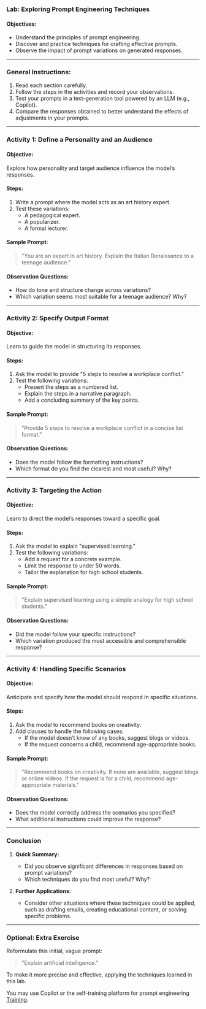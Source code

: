 ### **Lab: Exploring Prompt Engineering Techniques**

#### **Objectives:**
- Understand the principles of prompt engineering.
- Discover and practice techniques for crafting effective prompts.
- Observe the impact of prompt variations on generated responses.

---

### **General Instructions:**
1. Read each section carefully.
2. Follow the steps in the activities and record your observations.
3. Test your prompts in a text-generation tool powered by an LLM (e.g., Copilot).
4. Compare the responses obtained to better understand the effects of adjustments in your prompts.

---

### **Activity 1: Define a Personality and an Audience**

#### **Objective:**
Explore how personality and target audience influence the model’s responses.

#### **Steps:**
1. Write a prompt where the model acts as an art history expert.
2. Test these variations:
   - A pedagogical expert.
   - A popularizer.
   - A formal lecturer.

#### **Sample Prompt:**
> "You are an expert in art history. Explain the Italian Renaissance to a teenage audience."

#### **Observation Questions:**
- How do tone and structure change across variations?
- Which variation seems most suitable for a teenage audience? Why?

---

### **Activity 2: Specify Output Format**

#### **Objective:**
Learn to guide the model in structuring its responses.

#### **Steps:**
1. Ask the model to provide "5 steps to resolve a workplace conflict."
2. Test the following variations:
   - Present the steps as a numbered list.
   - Explain the steps in a narrative paragraph.
   - Add a concluding summary of the key points.

#### **Sample Prompt:**
> "Provide 5 steps to resolve a workplace conflict in a concise list format."

#### **Observation Questions:**
- Does the model follow the formatting instructions?
- Which format do you find the clearest and most useful? Why?

---

### **Activity 3: Targeting the Action**

#### **Objective:**
Learn to direct the model’s responses toward a specific goal.

#### **Steps:**
1. Ask the model to explain "supervised learning."
2. Test the following variations:
   - Add a request for a concrete example.
   - Limit the response to under 50 words.
   - Tailor the explanation for high school students.

#### **Sample Prompt:**
> "Explain supervised learning using a simple analogy for high school students."

#### **Observation Questions:**
- Did the model follow your specific instructions?
- Which variation produced the most accessible and comprehensible response?

---

### **Activity 4: Handling Specific Scenarios**

#### **Objective:**
Anticipate and specify how the model should respond in specific situations.

#### **Steps:**
1. Ask the model to recommend books on creativity.
2. Add clauses to handle the following cases:
   - If the model doesn’t know of any books, suggest blogs or videos.
   - If the request concerns a child, recommend age-appropriate books.

#### **Sample Prompt:**
> "Recommend books on creativity. If none are available, suggest blogs or online videos. If the request is for a child, recommend age-appropriate materials."

#### **Observation Questions:**
- Does the model correctly address the scenarios you specified?
- What additional instructions could improve the response?

---

### **Conclusion**

1. **Quick Summary:**
   - Did you observe significant differences in responses based on prompt variations?
   - Which techniques do you find most useful? Why?

2. **Further Applications:**
   - Consider other situations where these techniques could be applied, such as drafting emails, creating educational content, or solving specific problems.

---

### **Optional: Extra Exercise**

Reformulate this initial, vague prompt:  
> "Explain artificial intelligence."

To make it more precise and effective, applying the techniques learned in this lab.

You may use Copilot or the self-training platform for prompt engineering [Training](https://formation.erios.ai).